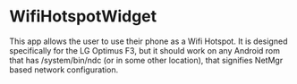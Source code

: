 # WifiHotspotWidget

This app allows the user to use their phone as a Wifi Hotspot. It is designed specifically for the LG Optimus F3, but it should work on any Android rom that has /system/bin/ndc (or in some other location), that signifies NetMgr based network configuration.
